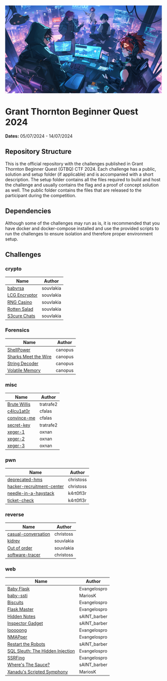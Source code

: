 ![Grant thornton Beginner Quest](_assets/gtbq.png)
# Grant Thornton Beginner Quest 2024

**Dates:** 05/07/2024 - 14/07/2024

## Repository Structure

This is the official repository with the challenges published in Grant Thornton Beginner Quest (GTBQ) CTF 2024. Each challenge has a public, solution and setup folder (if applicable) and is accompanied with a short description. The setup folder contains all the files required to build and host the challenge and usually contains the flag and a proof of concept solution as well. The public folder contains the files that are released to the participant during the competition.

## Dependencies

Although some of the challenges may run as is, it is recommended that you have docker and docker-compose installed and use the provided scripts to run the challenges to ensure isolation and therefore proper environment setup.

## Challenges


### crypto

| Name | Author |
| ---- | ------ |
| [babyrsa](./crypto/babyrsa) | souvlakia |
| [LCG Encryptor](./crypto/lcg-encryptor) | souvlakia |
| [RNG Casino](./crypto/rng-casino) | souvlakia |
| [Rotten Salad](./crypto/rotten-salad) | souvlakia |
| [S3cure Chats](./crypto/s3cure-chats) | souvlakia |



### Forensics

| Name | Author |
| ---- | ------ |
| [ShellPower](./forensics/ShellPower) | canopus |
| [Sharks Meet the Wire](./forensics/sharks-meet-the-wire) | canopus |
| [String Decoder](./forensics/string-decoder) | canopus |
| [Volatile Memory](./forensics/volatile-memory) | canopus |



### misc

| Name | Author |
| ---- | ------ |
| [Brute Willis](./misc/Brute-Willis) | tratrafe2 |
| [c4lcu1at0r](./misc/c4lcu1at0r) | cfalas |
| [convince-me](./misc/convince-me) | cfalas |
| [secret-key](./misc/secret-key) | tratrafe2 |
| [xeger-1](./misc/xeger-1) | oxnan |
| [xeger-2](./misc/xeger-2) | oxnan |
| [xeger-3](./misc/xeger-3) | oxnan |



### pwn

| Name | Author |
| ---- | ------ |
| [deprecated-hms](./pwn/deprecated-hms) | christoss |
| [hacker-recruitment-center](./pwn/hacker-recruitment-center) | christoss |
| [needle-in-a-haystack](./pwn/needle-in-a-haystack) | k4rt0fl3r |
| [ticket-check](./pwn/ticket-check) | k4rt0fl3r |



### reverse

| Name | Author |
| ---- | ------ |
| [casual-conversation](./reverse/casual-conversation) | christoss |
| [kidrev](./reverse/kidrev) | souvlakia |
| [Out of order](./reverse/out-of-order) | souvlakia |
| [software-tracer](./reverse/software-tracer) | christoss |



### web

| Name | Author |
| ---- | ------ |
| [Baby Flask](./web/baby-flask) | Evangelospro |
| [baby-ssti](./web/baby-ssti) | MariosK |
| [Biscuits](./web/biscuits) | Evangelospro |
| [Flask Master](./web/flask-master) | Evangelospro |
| [Hidden Notes](./web/hidden_notes) | sAINT_barber |
| [Inspector Gadget](./web/inspector_gadget) | sAINT_barber |
| [looooong](./web/looooong) | Evangelospro |
| [NMAPper](./web/nmapper) | Evangelospro |
| [Restart the Robots](./web/restart_the_robots) | sAINT_barber |
| [SQL Sleuth: The Hidden Injection](./web/sql-sleuth) | Evangelospro |
| [SSRFing](./web/ssrfing) | Evangelospro |
| [Where's The Sauce?](./web/wheres_the_sauce) | sAINT_barber |
| [Xanadu's Scripted Symphony](./web/xanadus-scripted-symphony) | MariosK |


